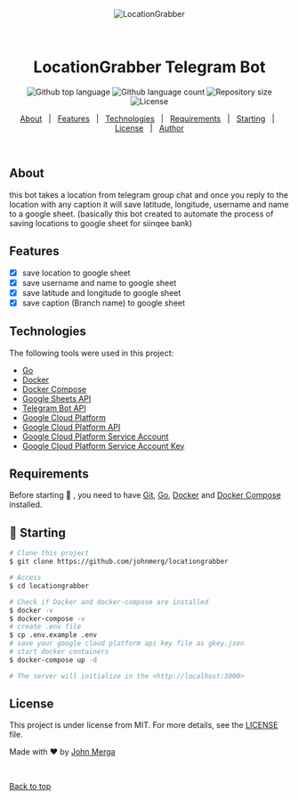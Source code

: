 <div align="center" id="top"> 
  <img src="./.github/app.gif" alt="LocationGrabber" />

&#xa0;

  <!-- <a href="https://locationgrabber.netlify.app">Demo</a> -->
</div>

<h1 align="center">LocationGrabber Telegram Bot</h1>

<p align="center">
  <img alt="Github top language" src="https://img.shields.io/github/languages/top/johnmerg/locationgrabber?color=56BEB8">

  <img alt="Github language count" src="https://img.shields.io/github/languages/count/johnmerg/locationgrabber?color=56BEB8">

  <img alt="Repository size" src="https://img.shields.io/github/repo-size/johnmerg/locationgrabber?color=56BEB8">

  <img alt="License" src="https://img.shields.io/github/license/johnmerg/locationgrabber?color=56BEB8">

  <!-- <img alt="Github issues" src="https://img.shields.io/github/issues/johnmerg/locationgrabber?color=56BEB8" /> -->

  <!-- <img alt="Github forks" src="https://img.shields.io/github/forks/johnmerg/locationgrabber?color=56BEB8" /> -->

  <!-- <img alt="Github stars" src="https://img.shields.io/github/stars/johnmerg/locationgrabber?color=56BEB8" /> -->
</p>

<!-- Status -->

<!-- <h4 align="center">
	🚧  LocationGrabber 🚀 Under construction...  🚧
</h4>

<hr> -->

<p align="center">
  <a href="#dart-about">About</a> &#xa0; | &#xa0; 
  <a href="#sparkles-features">Features</a> &#xa0; | &#xa0;
  <a href="#rocket-technologies">Technologies</a> &#xa0; | &#xa0;
  <a href="#white_check_mark-requirements">Requirements</a> &#xa0; | &#xa0;
  <a href="#checkered_flag-starting">Starting</a> &#xa0; | &#xa0;
  <a href="#memo-license">License</a> &#xa0; | &#xa0;
  <a href="https://github.com/johnmerg" target="_blank">Author</a>
</p>

<br>

## About

this bot takes a location from telegram group chat and once you reply to the location with any caption it will save latitude, longitude, username and name to a google sheet.
(basically this bot created to automate the process of saving locations to google sheet for siinqee bank)

## Features

- [x] save location to google sheet
- [x] save username and name to google sheet
- [x] save latitude and longitude to google sheet
- [x] save caption (Branch name) to google sheet

## Technologies

The following tools were used in this project:

- [Go](https://golang.org/)
- [Docker](https://www.docker.com/)
- [Docker Compose](https://docs.docker.com/compose/)
- [Google Sheets API](https://developers.google.com/sheets/api)
- [Telegram Bot API](https://core.telegram.org/bots/api)
- [Google Cloud Platform](https://cloud.google.com/)
- [Google Cloud Platform API](https://cloud.google.com/apis)
- [Google Cloud Platform Service Account](https://cloud.google.com/iam/docs/creating-managing-service-accounts)
- [Google Cloud Platform Service Account Key](https://cloud.google.com/iam/docs/creating-managing-service-account-keys)

## Requirements

Before starting 🏁 , you need to have [Git](https://git-scm.com), [Go](https://golang.org/), [Docker](https://www.docker.com/) and [Docker Compose](https://docs.docker.com/compose/) installed.

## 🏁 Starting

```bash
# Clone this project
$ git clone https://github.com/johnmerg/locationgrabber

# Access
$ cd locationgrabber

# Check if Docker and docker-compose are installed
$ docker -v
$ docker-compose -v
# create .env file
$ cp .env.example .env
# save your google cloud platform api key file as gkey.json
# start docker containers
$ docker-compose up -d

# The server will initialize in the <http://localhost:3000>
```

## License

This project is under license from MIT. For more details, see the [LICENSE](LICENSE.md) file.

Made with :heart: by <a href="https://github.com/johnmerg" target="_blank">John Merga</a>

&#xa0;

<a href="#top">Back to top</a>

